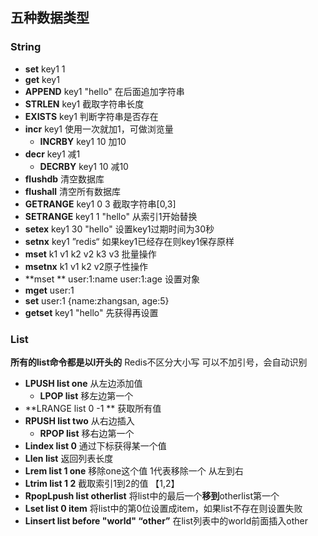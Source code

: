 ## 五种数据类型

### String

- **set** key1  1
- **get** key1
- **APPEND** key1 "hello"   在后面追加字符串
- **STRLEN** key1   截取字符串长度
- **EXISTS** key1   判断字符串是否存在
- **incr** key1    使用一次就加1，可做浏览量
  - **INCRBY** key1 10   加10
- **decr** key1 减1
  - **DECRBY** key1 10 减10
- **flushdb**  清空数据库
- **flushall** 清空所有数据库
- **GETRANGE** key1  0  3  截取字符串[0,3]
- **SETRANGE** key1  1 "hello"   从索引1开始替换
- **setex** key1 30 "hello" 设置key1过期时间为30秒
- **setnx** key1 ”redis“  如果key1已经存在则key1保存原样
- **mset** k1 v1 k2 v2 k3 v3 批量操作
- **msetnx** k1 v1 k2 v2原子性操作
- **mset ** user:1:name user:1:age   设置对象
- **mget** user:1
- **set** user:1 {name:zhangsan, age:5}
- **getset** key1 "hello" 先获得再设置



### List

**所有的list命令都是以l开头的**   Redis不区分大小写  可以不加引号，会自动识别

- **LPUSH  list one**  从左边添加值
  - **LPOP list**  移左边第一个 
- **LRANGE list 0 -1 ** 获取所有值
- **RPUSH list two** 从右边插入
  - **RPOP list**  移右边第一个
- **Lindex list 0** 通过下标获得某一个值
- **Llen list**  返回列表长度
- **Lrem list 1 one** 移除one这个值  1代表移除一个 从左到右
- **Ltrim list 1  2** 截取索引1到2的值 【1,2】
- **RpopLpush list otherlist**  将list中的最后一个**移到**otherlist第一个
- **Lset list 0 item** 将list中的第0位设置成item，如果list不存在则设置失败
- **Linsert list before "world"  “other”** 在list列表中的world前面插入other
